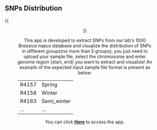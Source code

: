 ## SNPs Distribution

{{<figure src="/img/snp_distribution.png" width="1000" hegiht="1200" align=center >}}


This app is developed to extract SNPs from our lab's 1000 *Brassica napus* database and visualize the distribution of SNPs in different groups(no more than 5 groups), you just need to upload your sample file, select the chromosome and enter genome region (start, end) you want to extract and visualize! An example of the expected input sample file format is present as below:

|   |   |
| -- | -- |
|R4157|Spring|
|R4158|Winter|
|R4163|Semi_winter|
|...|...|

You can click [**Here**](http://rapeseed.zju.edu.cn:3838/snp_distribution/) to access the app.